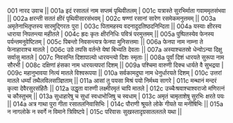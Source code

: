 001  	नारद उवाच ||
001a	इदं रसातलं नाम सप्तमं पृथिवीतलम् |
001c	यत्रास्ते सुरभिर्माता गवाममृतसंभवा ||
002a	क्षरन्ती सततं क्षीरं पृथिवीसारसंभवम् |
002c	षण्णां रसानां सारेण रसमेकमनुत्तमम् ||
003a	अमृतेनाभितृप्तस्य सारमुद्गिरतः पुरा |
003c	पितामहस्य वदनादुदतिष्ठदनिन्दिता ||
004a	यस्याः क्षीरस्य धाराया निपतन्त्या महीतले |
004c	ह्रदः कृतः क्षीरनिधिः पवित्रं परमुत्तमम् ||
005a	पुष्पितस्येव फेनस्य पर्यन्तमनुवेष्टितम् |
005c	पिबन्तो निवसन्त्यत्र फेनपा मुनिसत्तमाः ||
006a	फेनपा नाम नाम्ना ते फेनाहाराश्च मातले |
006c	उग्रे तपसि वर्तन्ते येषां बिभ्यति देवताः ||
007a	अस्याश्चतस्रो धेन्वोऽन्या दिक्षु सर्वासु मातले |
007c	निवसन्ति दिशापाल्यो धारयन्त्यो दिशः स्मृताः ||
008a	पूर्वां दिशं धारयते सुरूपा नाम सौरभी |
008c	दक्षिणां हंसका नाम धारयत्यपरां दिशम् ||
009a	पश्चिमा वारुणी दिक्च धार्यते वै सुभद्रया |
009c	महानुभावया नित्यं मातले विश्वरूपया ||
010a	सर्वकामदुघा नाम धेनुर्धारयते दिशम् |
010c	उत्तरां मातले धर्म्यां तथैलविलसञ्ज्ञिताम् ||
011a	आसां तु पयसा मिश्रं पयो निर्मथ्य सागरे |
011c	मन्थानं मन्दरं कृत्वा देवैरसुरसंहितैः ||
012a	उद्धृता वारुणी लक्ष्मीरमृतं चापि मातले |
012c	उच्चैःश्रवाश्चाश्वराजो मणिरत्नं च कौस्तुभम् ||
013a	सुधाहारेषु च सुधां स्वधाभोजिषु च स्वधाम् |
013c	अमृतं चामृताशेषु सुरभिः क्षरते पयः ||
014a	अत्र गाथा पुरा गीता रसातलनिवासिभिः |
014c	पौराणी श्रूयते लोके गीयते या मनीषिभिः ||
015a	न नागलोके न स्वर्गे न विमाने त्रिविष्टपे |
015c	परिवासः सुखस्तादृग्रसातलतले यथा ||

